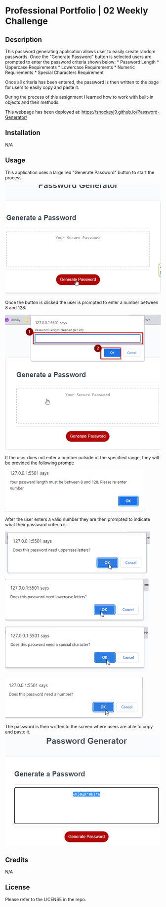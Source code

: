 # Professional Portfolio | 02 Weekly Challenge

## Description

This password generating application allows user to easily create random passwords. Once the "Generate Password" button is selected users are prompted to enter the password criteria shown below:
    * Password Length
    * Uppercase Requirements
    * Lowercase Requirements
    * Numeric Requirements
    * Special Characters Requirement

Once all criteria has been entered, the password is then written to the page for users to easily copy and paste it.

During the process of this assignment I learned how to work with built-in objects and their methods.

This webpage has been deployed at: https://shockeyj9.github.io/Password-Generator/


## Installation

N/A

## Usage

This application uses a large red "Generate Password" button to start the process.

![password-generator](./assets/images/Password-Generator.png)

Once the button is clicked the user is prompted to enter a number between 8 and 128:

![password-length-entry](./assets/images/PW-length-entry.png)

If the user does not enter a number outside of the specified range, they will be provided the following prompt:

![password-length-err](./assets/images/PW-length-err.png)

After the user enters a valid number they are then prompted to indicate what their passward criteria is.

![password-criteria-lowercase](./assets/images/PW-criteria1.png)

![password-criteria-uppercase](./assets/images/PW-criteria2.png)

![password-criteria-specialChar](./assets/images/PW-criteria3.png)

![password-criteria-numeric](./assets/images/PW-criteria4.png)

The password is then written to the screen where users are able to copy and paste it.
![password-copying](./assets/images/PW-copying.png)
## Credits

N/A

## License

Please refer to the LICENSE in the repo.


